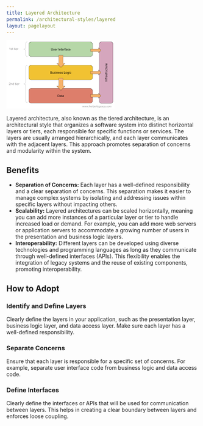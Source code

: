 ```yaml
---
title: Layered Architecture
permalink: /architectural-styles/layered
layout: pagelayout
---
```




![Layered Architecture](./../../pictures/Layerd.png)

Layered architecture, also known as the tiered architecture, is an architectural style that organizes a software system into distinct horizontal layers or tiers, each responsible for specific functions or services. The layers are usually arranged hierarchically, and each layer communicates with the adjacent layers. This approach promotes separation of concerns and modularity within the system.

## Benefits

- **Separation of Concerns:** Each layer has a well-defined responsibility and a clear separation of concerns. This separation makes it easier to manage complex systems by isolating and addressing issues within specific layers without impacting others.
- **Scalability:** Layered architectures can be scaled horizontally, meaning you can add more instances of a particular layer or tier to handle increased load or demand. For example, you can add more web servers or application servers to accommodate a growing number of users in the presentation and business logic layers.
- **Interoperability:** Different layers can be developed using diverse technologies and programming languages as long as they communicate through well-defined interfaces (APIs). This flexibility enables the integration of legacy systems and the reuse of existing components, promoting interoperability.

## How to Adopt

### Identify and Define Layers

Clearly define the layers in your application, such as the presentation layer, business logic layer, and data access layer. Make sure each layer has a well-defined responsibility.

### Separate Concerns

Ensure that each layer is responsible for a specific set of concerns. For example, separate user interface code from business logic and data access code.

### Define Interfaces

Clearly define the interfaces or APIs that will be used for communication between layers. This helps in creating a clear boundary between layers and enforces loose coupling.
